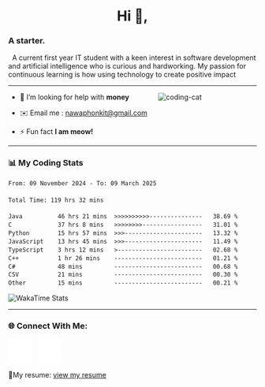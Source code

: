 <h1 align="center">Hi 👋,</h1>
<h3>A starter.</h3>
<p>
  &nbsp;&nbsp;A current first year IT student with a keen interest in software development and artificial intelligence who is curious and hardworking.
  My passion for continuous learning is how using technology to create positive impact
</p>
<hr>
<img align="right" alt="coding-cat" width="200" src="https://media.tenor.com/GiUbb4qg_vwAAAAM/csharp-cat-programmer.gif">

- 🤝 I’m looking for help with **money**

- ✉️ Email me : nawaphonkit@gmail.com

- ⚡ Fun fact **I am meow!**

<hr>

### 📊 My Coding Stats
<!--START_SECTION:waka-->

```txt
From: 09 November 2024 - To: 09 March 2025

Total Time: 119 hrs 32 mins

Java          46 hrs 21 mins  >>>>>>>>>>---------------   38.69 %
C             37 hrs 8 mins   >>>>>>>>-----------------   31.01 %
Python        15 hrs 57 mins  >>>----------------------   13.32 %
JavaScript    13 hrs 45 mins  >>>----------------------   11.49 %
TypeScript    3 hrs 12 mins   >------------------------   02.68 %
C++           1 hr 26 mins    -------------------------   01.21 %
C#            48 mins         -------------------------   00.68 %
CSV           21 mins         -------------------------   00.30 %
Other         15 mins         -------------------------   00.21 %
```

<!--END_SECTION:waka-->

![WakaTime Stats](https://github-readme-stats.vercel.app/api/wakatime?username=banana_meow&range=all_time&layout=compact&bg_color=151b23&text_color=ffffff&title_color=ffffff&hide_border=true&custom_title=Coding%20Time%20(Last%207%20Days))

<hr>

<h3 align="left">🌐 Connect With Me: </h3>  

[![LinkedIn](https://raw.githubusercontent.com/CLorant/readme-social-icons/main/medium/light/linkedin.svg)](https://www.linkedin.com/in/nawaphon-kittisongkhram-22ba5433a/)
&nbsp;
[![Facebook](https://raw.githubusercontent.com/CLorant/readme-social-icons/main/medium/light/facebook.svg)](https://www.facebook.com/nawaphon.kittisongkhram.7)

📄My resume: [view my resume](https://github.com/banameow/banameow/blob/main/assets/resume.pdf)



